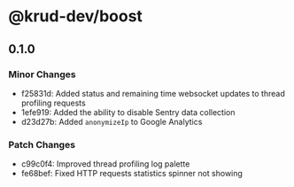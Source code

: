 # @krud-dev/boost

## 0.1.0

### Minor Changes

- f25831d: Added status and remaining time websocket updates to thread profiling requests
- 1efe919: Added the ability to disable Sentry data collection
- d23d27b: Added `anonymizeIp` to Google Analytics

### Patch Changes

- c99c0f4: Improved thread profiling log palette
- fe68bef: Fixed HTTP requests statistics spinner not showing
